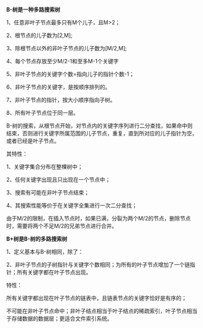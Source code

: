 **B-树是一种多路搜索树**

1、任意非叶子节点最多只有M个儿子，且M>2；

2、根节点的儿子数为[2,M];

3、除根节点以外的非叶子节点的儿子数为[M/2,M];

4、每个节点存放至少M/2-1和至多M-1个关键字

5、非叶子节点的关键字个数=指向儿子的指针个数-1；

6、非叶子节点的关键字，是按顺序排列的。

7、非叶子节点的指针，按大小顺序指向子树。

8、所有叶子节点位于同一层。

B-树的搜索，从根节点开始，对节点内的关键字序列进行二分查找，如果命中则结束，否则进行关键字所属范围的儿子节点，重复，直到所对应的儿子指针为空，或者已经是叶子节点。

其特性：

1、关键字集合分布在整棵树中；

2、任何关键字出现且只出现在一个节点中；

3、搜索有可能在非叶子节点结束；

4、其搜索性能等价于在关键字全集进行一次二分查找；

由于M/2的限制，在插入节点时，如果已满，分裂为两个M/2的节点，删除节点时，需要将两个不足M/2的兄弟节点进行合并。

**B+树是B-树的多路搜索树**

1、定义基本与B-树相同，除了：

2、非叶子节点的子树指针与关键字个数相同；为所有的叶子节点增加了一个链指针；所有关键字都在叶子节点出现。

特性：

所有关键字都出现在叶子节点的链表中，且链表节点的关键字恰好是有序的；

不可能在非叶子节点命中；非叶子结点相当于叶子结点的稀疏索引，叶子节点相当于存储数据的数据层；更适合文件索引系统。